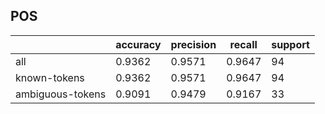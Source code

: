 
## POS

|                  | accuracy | precision | recall | support |
|------------------|----------|-----------|--------|---------|
| all              | 0.9362   | 0.9571    | 0.9647 | 94      |
| known-tokens     | 0.9362   | 0.9571    | 0.9647 | 94      |
| ambiguous-tokens | 0.9091   | 0.9479    | 0.9167 | 33      |

